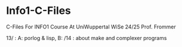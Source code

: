 # Info1-C-Files


C-Files For INFO1 Course At UniWuppertal WiSe 24/25 Prof. Frommer

13/ : A: porlog & lisp, B: 
/14 : about make and complexer programs
